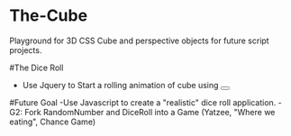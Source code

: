 # The-Cube
Playground for 3D CSS Cube and perspective objects for future script projects. 

#The Dice Roll 
 - Use Jquery to Start a rolling animation of cube using <button> 

#Future Goal 
-Use Javascript to create a "realistic" dice roll application. 
-G2: Fork RandomNumber and DiceRoll into a Game (Yatzee, "Where we eating", Chance Game) 

